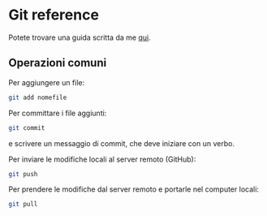 # Git reference

Potete trovare una guida scritta da me [qui](https://docs.google.com/presentation/d/1o42cReRBknnztQC9EXVKnv1EcsKUH925bhDBi5_bCwA/edit#slide=id.g26d59fe837_1_0).

## Operazioni comuni
Per aggiungere un file:
```sh
git add nomefile
```

Per committare i file aggiunti:
```sh
git commit
```
e scrivere un messaggio di commit, che deve iniziare con un verbo.

Per inviare le modifiche locali al server remoto (GitHub):
```sh
git push
```

Per prendere le modifiche dal server remoto e portarle nel computer locali:
```sh
git pull
```